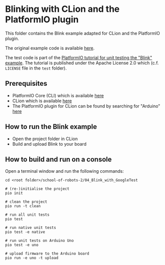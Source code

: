 # Blinking with CLion and the PlatformIO plugin

This folder contains the Blink example adapted for CLion and the PlatformIO plugin.

The original example code is available [here](http://www.arduino.cc/en/Tutorial/Blink).

The test code is part of the [PlatformIO tutorial for unit testing the "Blink" example](https://docs.platformio.org/en/latest/tutorials/core/unit_testing_blink.html). The tutorial is published under the Apache License 2.0 which (c.f. `LICENSE` file in the `test` folder).

## Prerequisites
* PlatformIO Core (CLI) which is available [here](https://docs.platformio.org/en/latest/core/index.html)
* CLion which is available [here](https://www.jetbrains.com/clion/)
* The PlatformIO plugin for CLion can be found by searching for "Arduino" [here](https://plugins.jetbrains.com/)

## How to run the Blink example
* Open the project folder in CLion
* Build and upload Blink to your board

## How to build and run on a console
Open a terminal window and run the following commands:
```
cd <root folder>/school-of-robots-2/04_Blink_with_GoogleTest

# (re-)initialise the project
pio init

# clean the project
pio run -t clean

# run all unit tests
pio test

# run native unit tests
pio test -e native

# run unit tests on Arduino Uno
pio test -e uno 
 
# upload firmware to the Arduino board
pio run -e uno -t upload
```
